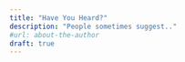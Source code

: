 ```yaml
---
title: "Have You Heard?"
description: "People sometimes suggest.."
#url: about-the-author
draft: true
---
```

